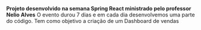 **Projeto desenvolvido na semana Spring React ministrado pelo professor Nelio Alves**
O evento durou 7 dias e em cada dia desenvolvemos uma parte do código.
Tem como objetivo a criação de um Dashboard de vendas
